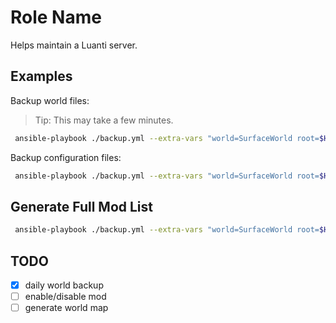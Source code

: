 Role Name
=========

Helps maintain a Luanti server.

Examples
--------

Backup world files:

> Tip: This may take a few minutes.

```sh
 ansible-playbook ./backup.yml --extra-vars "world=SurfaceWorld root=$HOME"
```

Backup configuration files:

```sh
 ansible-playbook ./backup.yml --extra-vars "world=SurfaceWorld root=$HOME" --tags "conf"
```

## Generate Full Mod List

```sh
 ansible-playbook ./backup.yml --extra-vars "world=SurfaceWorld root=$HOME" --tags "mods"
```

TODO
----

- [x] daily world backup
- [ ] enable/disable mod
- [ ] generate world map